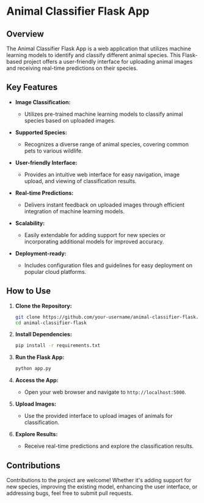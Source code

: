 # Animal Classifier Flask App

## Overview

The Animal Classifier Flask App is a web application that utilizes machine learning models to identify and classify different animal species. This Flask-based project offers a user-friendly interface for uploading animal images and receiving real-time predictions on their species.

## Key Features

- **Image Classification:**
  - Utilizes pre-trained machine learning models to classify animal species based on uploaded images.

- **Supported Species:**
  - Recognizes a diverse range of animal species, covering common pets to various wildlife.

- **User-friendly Interface:**
  - Provides an intuitive web interface for easy navigation, image upload, and viewing of classification results.

- **Real-time Predictions:**
  - Delivers instant feedback on uploaded images through efficient integration of machine learning models.

- **Scalability:**
  - Easily extendable for adding support for new species or incorporating additional models for improved accuracy.

- **Deployment-ready:**
  - Includes configuration files and guidelines for easy deployment on popular cloud platforms.

## How to Use

1. **Clone the Repository:**
   ```bash
   git clone https://github.com/your-username/animal-classifier-flask.git
   cd animal-classifier-flask
   ```

2. **Install Dependencies:**
   ```bash
   pip install -r requirements.txt
   ```

3. **Run the Flask App:**
   ```bash
   python app.py
   ```

4. **Access the App:**
   - Open your web browser and navigate to `http://localhost:5000`.

5. **Upload Images:**
   - Use the provided interface to upload images of animals for classification.

6. **Explore Results:**
   - Receive real-time predictions and explore the classification results.

## Contributions

Contributions to the project are welcome! Whether it's adding support for new species, improving the existing model, enhancing the user interface, or addressing bugs, feel free to submit pull requests.
